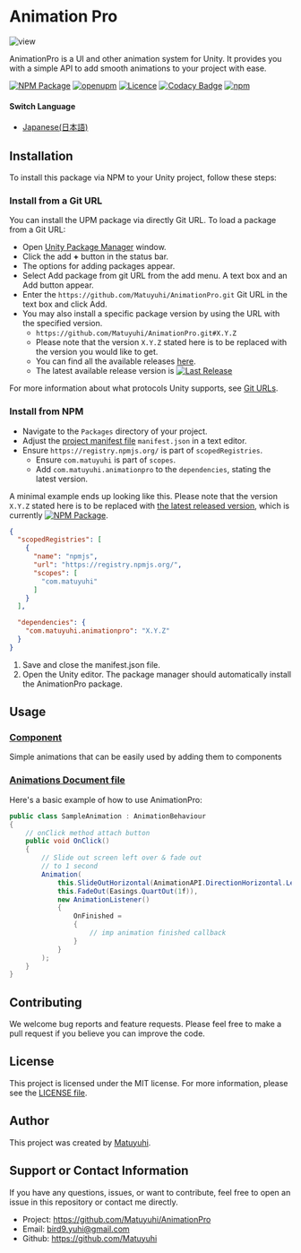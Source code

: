 # Animation Pro
![view](https://github.com/Matuyuhi/AnimationPro/assets/92073990/cd70e1b7-9630-4094-a000-4a9f8e8a54d4)

AnimationPro is a UI and other animation system for Unity. It provides you with a simple API to add smooth animations to
your project with ease.

[![NPM Package](https://img.shields.io/npm/v/com.matuyuhi.animationpro)](https://www.npmjs.com/package/com.matuyuhi.animationpro)
[![openupm](https://img.shields.io/npm/v/com.matuyuhi.animationpro?label=openupm&registry_uri=https://package.openupm.com)](https://openupm.com/packages/com.matuyuhi.animationpro/)
[![Licence](https://img.shields.io/npm/l/com.matuyuhi.animationpro)](https://github.com/Matuyuhi/AnimationPro/blob/main/LICENSE)
[![Codacy Badge](https://app.codacy.com/project/badge/Grade/de7a60820baa4b41b0532f66d850d2bc)](https://app.codacy.com/gh/Matuyuhi/AnimationPro/dashboard?utm_source=gh&utm_medium=referral&utm_content=&utm_campaign=Badge_grade)
[![npm](https://img.shields.io/npm/dt/com.matuyuhi.animationpro.svg)](https://npmjs.com/package/com.matuyuhi.animationpro)

#### Switch Language

- [Japanese(日本語)](./README-ja.md)

## Installation

To install this package via NPM to your Unity project, follow these steps:

### Install from a Git URL

You can install the UPM package via directly Git URL. To load a package from a Git URL:

* Open [Unity Package Manager](https://docs.unity3d.com/Manual/upm-ui.html) window.
* Click the add **+** button in the status bar.
* The options for adding packages appear.
* Select Add package from git URL from the add menu. A text box and an Add button appear.
* Enter the `https://github.com/Matuyuhi/AnimationPro.git` Git URL in the text box and click Add.
* You may also install a specific package version by using the URL with the specified version.
    * `https://github.com/Matuyuhi/AnimationPro.git#X.Y.Z`
    * Please note that the version `X.Y.Z` stated here is to be replaced with the version you would like to get.
    * You can find all the available releases [here](https://github.com/Matuyuhi/AnimationPro/releases).
    * The latest available release version
      is [![Last Release](https://img.shields.io/github/v/release/Matuyuhi/AnimationPro)](https://github.com/Matuyuhi/AnimationPro/releases/latest)

For more information about what protocols Unity supports, see [Git URLs](https://docs.unity3d.com/Manual/upm-git.html).

### Install from NPM

* Navigate to the `Packages` directory of your project.
* Adjust the [project manifest file](https://docs.unity3d.com/Manual/upm-manifestPrj.html) `manifest.json` in a text
  editor.
* Ensure `https://registry.npmjs.org/` is part of `scopedRegistries`.
    * Ensure `com.matuyuhi` is part of `scopes`.
    * Add `com.matuyuhi.animationpro` to the `dependencies`, stating the latest version.

A minimal example ends up looking like this. Please note that the version `X.Y.Z` stated here is to be replaced
with [the latest released version](https://www.npmjs.com/package/com.matuyuhi.animationpro), which is
currently [![NPM Package](https://img.shields.io/npm/v/com.matuyuhi.animationpro?color=blue)](https://www.npmjs.com/package/com.matuyuhi.animationpro).

```json
{
  "scopedRegistries": [
    {
      "name": "npmjs",
      "url": "https://registry.npmjs.org/",
      "scopes": [
        "com.matuyuhi"
      ]
    }
  ],

  "dependencies": {
    "com.matuyuhi.animationpro": "X.Y.Z"
  }
}
```

1. Save and close the manifest.json file.
2. Open the Unity editor. The package manager should automatically install the AnimationPro package.

## Usage

### [Component](./Components.md)
Simple animations that can be easily used by adding them to components

### [Animations Document file](./ANIMATIONS.md)

Here's a basic example of how to use AnimationPro:

``` csharp
public class SampleAnimation : AnimationBehaviour
{
    // onClick method attach button
    public void OnClick()
    {
        // Slide out screen left over & fade out
        // to 1 second
        Animation(
            this.SlideOutHorizontal(AnimationAPI.DirectionHorizontal.Left, Easings.QuartOut(1f)) +
            this.FadeOut(Easings.QuartOut(1f)),
            new AnimationListener()
            {
                OnFinished =
                {
                    // imp animation finished callback
                }
            }
        );
    }
}
```

## Contributing

We welcome bug reports and feature requests. Please feel free to make a pull request if you believe you can improve the
code.

## License

This project is licensed under the MIT license. For more information, please see the [LICENSE file](./LICENSE).

## Author

This project was created by [Matuyuhi](https://github.com/Matuyuhi).

## Support or Contact Information

If you have any questions, issues, or want to contribute, feel free to open an issue in this repository or contact me
directly.

- Project: https://github.com/Matuyuhi/AnimationPro
- Email: bird9.yuhi@gmail.com
- Github: https://github.com/Matuyuhi
